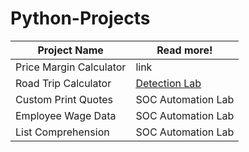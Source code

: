 # Python-Projects


| Project Name                                         | Read more!         |
|-----------------------------------------------|----------------------------|
|  Price Margin Calculator                  | link |
| Road Trip Calculator | <a href="https://google.com">Detection Lab</a>|
| Custom Print Quotes  | SOC Automation Lab|
| Employee Wage Data   | SOC Automation Lab|
| List Comprehension   | SOC Automation Lab|

